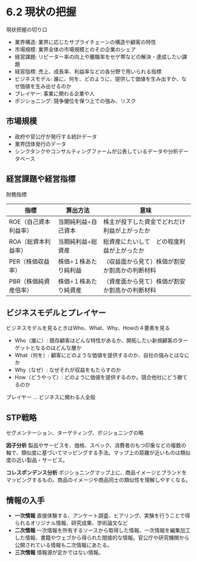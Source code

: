 # 6.2 現状の把握

現状把握の切り口

- 業界構造: 業界に応じたサプライチェーンの構造や顧客の特性
- 市場規模: 業界全体の市場規模とのその企業のシェア
- 経営課題: リピーター率の向上や離職率をセゲ帯などの解決・達成したい課題
- 経営指標: 売上、成長率、利益率などの各分野で用いられる指標
- ビジネスモデル: 誰に、何を、どのように、提供して価値を生み出すか、なぜ価値を生み出せるのか
- プレイヤー: 事業に関わる企業や人
- ポジショニング: 競争優位を保つ上での強み、リスク

## 市場規模

- 政府や官公庁が発行する統計データ
- 業界団体発行のデータ
- シンクタンクやコンサルティングファームが公表しているデータや分析データベース

## 経営課題や経営指標

財務指標

|指標|算出方法|意味|
|---|-------|---|
|ROE（自己資本利益率）|当期純利益÷自己資本|株主が投下した資金でどれだけ利益が上がったか|
|ROA（総資本利益率）|当期純利益÷総資産|総資産にたいして　どの程度利益が上がったか|
|PER（株価収益率）|株価÷１株あたり純利益|（収益面から見て）株価が割安か割高かの判断材料|
|PBR（株価純資産倍率）|株価÷１株あたり純資産|（資産面から見て）株価が割安か割高かの判断材料|

## ビジネスモデルとプレイヤー

ビジネスモデルを見るときはWho、What、Why、Howの４要素を見る

- Who（誰に）: 既存顧客はどんな特性があるか、開拓したい新規顧客のターゲットとなるのはどんな層か
- What（何を）: 顧客にどのような価値を提供するのか、自社の強みとはなにか
- Why（なぜ）: なぜそれが収益をもたらすのか
- How（どうやって）: どのように価値を提供するのか。競合他社にどう勝てるのか

プレイヤー ... ビジネスに関わる人全般

## STP戦略

セグメンテーション、ターゲティング、ポジショニングの略

**因子分析** 製品やサービスを、価格、スペック、消費者のもつ印象などの複数の軸で、類似度に基づいてマッピングする手法。マップ上の距離が近いものは類似度の近い製品・サービス。

**コレスポンデンス分析** ポジショニングマップ上に、商品イメージとブランドをマッピングするもの。商品のイメージや商品同士の類似性を理解しやすくなる。

## 情報の入手

- **一次情報** 直接体験する、アンケート調査、ヒアリング、実験を行うことで得られるオリジナル情報、研究成果、学術論文など
- **二次情報** 一次情報を所有するソースから取得した情報、一次情報を編集加工した情報、書籍やウェブから得られた間接的な情報。官公庁や研究機関から公開されている情報も二次情報にあたる。
- **三次情報** 情報源が定かではない情報。

